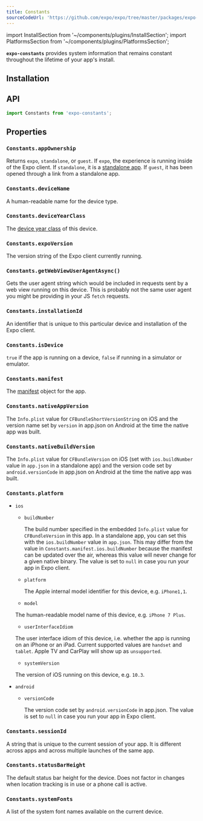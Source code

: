 ```yaml
---
title: Constants
sourceCodeUrl: 'https://github.com/expo/expo/tree/master/packages/expo-constants'
---
```


import InstallSection from '~/components/plugins/InstallSection';
import PlatformsSection from '~/components/plugins/PlatformsSection';

**`expo-constants`** provides system information that remains constant throughout the lifetime of your app's install.

<PlatformsSection android emulator ios simulator web />

## Installation

<InstallSection packageName="expo-constants" />

## API

```js
import Constants from 'expo-constants';
```

## Properties

### `Constants.appOwnership`

Returns `expo`, `standalone`, or `guest`. If `expo`, the experience is running inside of the Expo client. If `standalone`, it is a [standalone app](../../distribution/building-standalone-apps/#building-standalone-apps). If `guest`, it has been opened through a link from a standalone app.

### `Constants.deviceName`

A human-readable name for the device type.

### `Constants.deviceYearClass`

The [device year class](https://github.com/facebook/device-year-class) of this device.

### `Constants.expoVersion`

The version string of the Expo client currently running.

### `Constants.getWebViewUserAgentAsync()`

Gets the user agent string which would be included in requests sent by a web view running on this device. This is probably not the same user agent you might be providing in your JS `fetch` requests.

### `Constants.installationId`

An identifier that is unique to this particular device and installation of the Expo client.

### `Constants.isDevice`

`true` if the app is running on a device, `false` if running in a simulator or emulator.

### `Constants.manifest`

The [manifest](../../workflow/how-expo-works/#expo-manifest) object for the app.

### `Constants.nativeAppVersion`

The `Info.plist` value for `CFBundleShortVersionString` on iOS and the version name set by `version` in app.json on Android at the time the native app was built.

### `Constants.nativeBuildVersion`

The `Info.plist` value for `CFBundleVersion` on iOS (set with `ios.buildNumber` value in `app.json` in a standalone app) and the version code set by `android.versionCode` in app.json on Android at the time the native app was built.

### `Constants.platform`

- `ios`

  - `buildNumber`

    The build number specified in the embedded `Info.plist` value for `CFBundleVersion` in this app.
    In a standalone app, you can set this with the `ios.buildNumber` value in `app.json`. This
    may differ from the value in `Constants.manifest.ios.buildNumber` because the manifest
    can be updated over the air, whereas this value will never change for a given native binary.
    The value is set to `null` in case you run your app in Expo client.

  - `platform`

    The Apple internal model identifier for this device, e.g. `iPhone1,1`.

  - `model`

  The human-readable model name of this device, e.g. `iPhone 7 Plus`.

  - `userInterfaceIdiom`

  The user interface idiom of this device, i.e. whether the app is running on an iPhone or an iPad. Current supported values are `handset` and `tablet`. Apple TV and CarPlay will show up as `unsupported`.

  - `systemVersion`

  The version of iOS running on this device, e.g. `10.3`.

- `android`

  - `versionCode`

    The version code set by `android.versionCode` in app.json.
    The value is set to `null` in case you run your app in Expo client.

### `Constants.sessionId`

A string that is unique to the current session of your app. It is different across apps and across multiple launches of the same app.

### `Constants.statusBarHeight`

The default status bar height for the device. Does not factor in changes when location tracking is in use or a phone call is active.

### `Constants.systemFonts`

A list of the system font names available on the current device.
